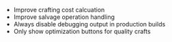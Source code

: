 - Improve crafting cost calcuation
- Improve salvage operation handling
- Always disable debugging output in production builds
- Only show optimization buttons for quality crafts